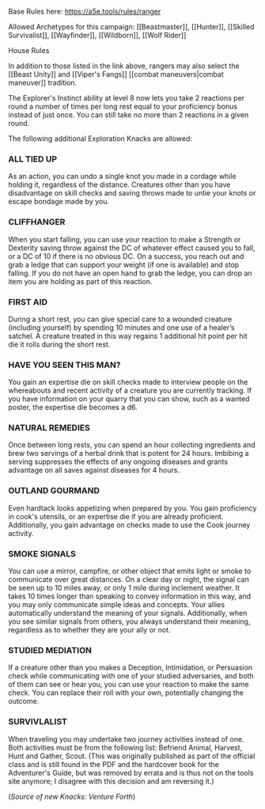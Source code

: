 Base Rules here: https://a5e.tools/rules/ranger

Allowed Archetypes for this campaign: [[Beastmaster]], [[Hunter]], [[Skilled Survivalist]], [[Wayfinder]], [[Wildborn]], [[Wolf Rider]]

House Rules

In addition to those listed in the link above, rangers may also select the [[Beast Unity]] and [[Viper's Fangs]]  [[combat maneuvers|combat maneuver]] tradition.

The Explorer's Instinct ability at level 8 now lets you take 2 reactions per round a number of times per long rest equal to your proficiency bonus instead of just once.  You can still take no more than 2 reactions in a given round.

The following additional Exploration Knacks are allowed:
### ALL TIED UP 
As an action, you can undo a single knot you made in a cordage while holding it, regardless of the distance. Creatures other than you have disadvantage on skill checks and saving throws made to untie your knots or escape bondage made by you. 
### CLIFFHANGER 
When you start falling, you can use your reaction to make a Strength or Dexterity saving throw against the DC of whatever effect caused you to fall, or a DC of 10 if there is no obvious DC. On a success, you reach out and grab a ledge that can support your weight (if one is available) and stop falling. If you do not have an open hand to grab the ledge, you can drop an item you are holding as part of this reaction. 
### FIRST AID 
During a short rest, you can give special care to a wounded creature (including yourself) by spending 10 minutes and one use of a healer’s satchel. A creature treated in this way regains 1 additional hit point per hit die it rolls during the short rest. 
### HAVE YOU SEEN THIS MAN? 
You gain an expertise die on skill checks made to interview people on the whereabouts and recent activity of a creature you are currently tracking. If you have information on your quarry that you can show, such as a wanted poster, the expertise die becomes a d6. 
### NATURAL REMEDIES 
Once between long rests, you can spend an hour collecting ingredients and brew two servings of a herbal drink that is potent for 24 hours. Imbibing a serving suppresses the effects of any ongoing diseases and grants advantage on all saves against diseases for 4 hours. 
### OUTLAND GOURMAND 
Even hardtack looks appetizing when prepared by you. You gain proficiency in cook's utensils, or an expertise die if you are already proficient. Additionally, you gain advantage on checks made to use the Cook journey activity. 
### SMOKE SIGNALS 
You can use a mirror, campfire, or other object that emits light or smoke to communicate over great distances. On a clear day or night, the signal can be seen up to 10 miles away, or only 1 mile during inclement weather. It takes 10 times longer than speaking to convey information in this way, and you may only communicate simple ideas and concepts. Your allies automatically understand the meaning of your signals. Additionally, when you see similar signals from others, you always understand their meaning, regardless as to whether they are your ally or not. 
### STUDIED MEDIATION 
If a creature other than you makes a Deception, Intimidation, or Persuasion check while communicating with one of your studied adversaries, and both of them can see or hear you, you can use your reaction to make the same check. You can replace their roll with your own, potentially changing the outcome.
### SURVIVLALIST
When traveling you may undertake two journey activities instead of one. Both activities must be from the following list: Befriend Animal, Harvest, Hunt and Gather, Scout. (This was originally published as part of the official class and is still found in the PDF and the hardcover book for the Adventurer's Guide, but was removed by errata and is thus not on the tools site anymore; I disagree with this decision and am reversing it.)

(*Source of new Knacks: Venture Forth*)